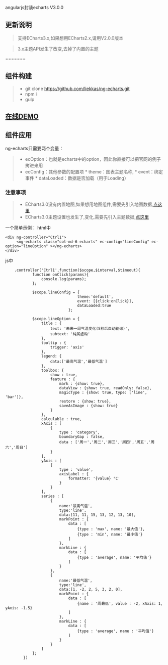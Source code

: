 angularjs封装echarts V3.0.0

## 更新说明
> 支持ECharts3.x,如果想用ECharts2.x,请用V2.0.0版本

> 3.x主题API发生了改变,去掉了内置的主题

=======

## 组件构建
>* git clone https://github.com/liekkas/ng-echarts.git
>* npm i
>* gulp

## [在线DEMO](http://liekkas.github.io/ng-echarts/index3.html)

## 组件应用

ng-echarts只需要两个变量：
> * ecOption：也就是echarts中的option，因此你直接可以把官网的例子拷进来用
> * ecConfig：其他参数的配置项
    * theme：图表主题名称, 
    * event：绑定事件
    * dataLoaded：数据是否加载（用于Loading）
    
### 注意事项
>* ECharts3.0没有内置地图,如果想用地图组件,需要先引入地图数据,[点这里](http://echarts.baidu.com/download-map.html)
>* ECharts3.0主题设置也发生了,变化,需要先引入主题数据,[点这里](http://echarts.baidu.com/download-theme.html)

一个简单示例：
html中
```
<div ng-controller="Ctrl1">
     <ng-echarts class="col-md-6 echarts" ec-config="lineConfig" ec-option="lineOption" ></ng-echarts>
</div>
```
js中
```
    .controller('Ctrl1',function($scope,$interval,$timeout){
            function onClick(params){
                console.log(params);
            };
            
            $scope.lineConfig = {
                                theme:'default',
                                event: [{click:onClick}],
                                dataLoaded:true
                            };
    
            $scope.lineOption = {
                title : {
                    text: '未来一周气温变化(5秒后自动轮询)',
                    subtext: '纯属虚构'
                },
                tooltip : {
                    trigger: 'axis'
                },
                legend: {
                    data:['最高气温','最低气温']
                },
                toolbox: {
                    show : true,
                    feature : {
                        mark : {show: true},
                        dataView : {show: true, readOnly: false},
                        magicType : {show: true, type: ['line', 'bar']},
                        restore : {show: true},
                        saveAsImage : {show: true}
                    }
                },
                calculable : true,
                xAxis : [
                    {
                        type : 'category',
                        boundaryGap : false,
                        data : ['周一','周二','周三','周四','周五','周六','周日']
                    }
                ],
                yAxis : [
                    {
                        type : 'value',
                        axisLabel : {
                            formatter: '{value} °C'
                        }
                    }
                ],
                series : [
                    {
                        name:'最高气温',
                        type:'line',
                        data:[11, 11, 15, 13, 12, 13, 10],
                        markPoint : {
                            data : [
                                {type : 'max', name: '最大值'},
                                {type : 'min', name: '最小值'}
                            ]
                        },
                        markLine : {
                            data : [
                                {type : 'average', name: '平均值'}
                            ]
                        }
                    },
                    {
                        name:'最低气温',
                        type:'line',
                        data:[1, -2, 2, 5, 3, 2, 0],
                        markPoint : {
                            data : [
                                {name : '周最低', value : -2, xAxis: 1, yAxis: -1.5}
                            ]
                        },
                        markLine : {
                            data : [
                                {type : 'average', name : '平均值'}
                            ]
                        }
                    }
                ]
            };
        })
```

